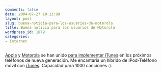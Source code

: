 ```yaml
---
comments: false
date: 2004-07-27 10:13:08
layout: post
slug: buena-noticia-para-los-usuarios-de-motorola
title: Buena noticia para los usuarios de Motorola
wordpress_id: 1879
categories:
- Internet
---
```


[Apple](http://www.apple.com) y  [Motorola](http://www.motorola.com/seamless_mobility/) se han unido [para implementar iTunes](http://biz.yahoo.com/prnews/040726/cgm065_1.html) en los próximos teléfonos de nueva generación. Me encantaría un híbrido de iPod-Teléfono móvil con  [iTunes](http://www.apple.com/itunes/). Capacidad para 1000 canciones :).




 
